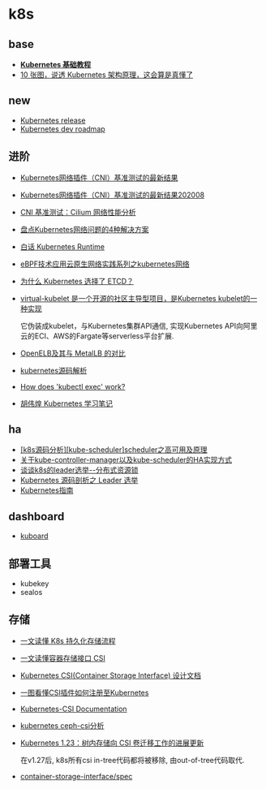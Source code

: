 # k8s

## base
- [**Kubernetes 基础教程**](https://jimmysong.io/book/kubernetes-handbook/)
- [10 张图，说透 Kubernetes 架构原理，这会算是真懂了](https://my.oschina.net/morflameblog/blog/11572634)

## new
- [Kubernetes release](https://kubernetes.io/releases/)
- [Kubernetes dev roadmap](https://www.kubernetes.dev/resources/release/)

## 进阶
- [Kubernetes网络插件（CNI）基准测试的最新结果](https://tonybai.com/2019/04/18/benchmark-result-of-k8s-network-plugin-cni/)
- [Kubernetes网络插件（CNI）基准测试的最新结果202008](https://itnext.io/benchmark-results-of-kubernetes-network-plugins-cni-over-10gbit-s-network-updated-august-2020-6e1b757b9e49)
- [CNI 基准测试：Cilium 网络性能分析](https://kubesphere.io/zh/blogs/cilium-cni-benchmark/)
- [盘点Kubernetes网络问题的4种解决方案](https://blog.51cto.com/xjsunjie/2131176)
- [白话 Kubernetes Runtime](https://juejin.im/entry/5c8e5c28e51d4554ad53a1fc)
- [eBPF技术应用云原生网络实践系列之kubernetes网络](https://mlog.club/article/5493341)
- [为什么 Kubernetes 选择了 ETCD？](https://www.mgasch.com/2021/01/listwatch-part-1/)
- [virtual-kubelet 是一个开源的社区主导型项目，是Kubernetes kubelet的一种实现](https://luanlengli.github.io/2020/11/10/kubernetes%E5%9F%BA%E4%BA%8Evirtual-kubelet%E5%AE%9E%E7%8E%B0%E5%BC%B9%E6%80%A7Pod.html)

    它伪装成kubelet，与Kubernetes集群API通信, 实现Kubernetes API向阿里云的ECI、AWS的Fargate等serverless平台扩展.
- [OpenELB及其与 MetalLB 的对比](https://kubesphere.io/zh/blogs/openelb-joins-cncf-sandbox-project/)
- [kubernetes源码解析](https://www.cnblogs.com/lianngkyle/tag/kubernetes%E6%BA%90%E7%A0%81%E8%A7%A3%E6%9E%90/)
- [How does 'kubectl exec' work?](https://erkanerol.github.io/post/how-kubectl-exec-works/)
- [胡伟煌 Kubernetes 学习笔记](https://www.bookstack.cn/read/huweihuang-kubernetes-notes/develop-client-go.md)

## ha
- [[k8s源码分析][kube-scheduler]scheduler之高可用及原理](https://www.jianshu.com/p/e30addc18560)
- [关于kube-controller-manager以及kube-scheduler的HA实现方式](https://w564791.gitbooks.io/kubernetes_gitbook/content/concept/leader-election.html)
- [谈谈k8s的leader选举--分布式资源锁](https://blog.csdn.net/weixin_39961559/article/details/81877056)
- [Kubernetes 源码剖析之 Leader 选举](https://wemp.app/posts/8ca1c89e-856e-4e37-bd20-5f34b43ddc40)
- [Kubernetes指南](https://kubernetes.feisky.xyz/)

## dashboard
- [kuboard](https://kuboard.cn/install/v3/install-in-k8s.html)

## 部署工具
- kubekey
- sealos

## 存储
- [一文读懂 K8s 持久化存储流程](https://mp.weixin.qq.com/s?__biz=MzUzNzYxNjAzMg==&mid=2247490043&idx=1&sn=c09ad4a9bc790f4b742abd8ca1301ffb)
- [一文读懂容器存储接口 CSI](https://developer.aliyun.com/article/783464)
- [Kubernetes CSI(Container Storage Interface) 设计文档](http://anywhy.xyz/posts/2603569835/)
- [一图看懂CSI插件如何注册至Kubernetes](https://juejin.cn/post/7008041558997991461)
- [Kubernetes-CSI Documentation](https://github.com/kubernetes-csi/docs)
- [kubernetes ceph-csi分析](https://www.cnblogs.com/lianngkyle/p/14772131.html)
- [Kubernetes 1.23：树内存储向 CSI 卷迁移工作的进展更新](https://kubernetes.io/zh-cn/blog/2021/12/10/storage-in-tree-to-csi-migration-status-update/)

    在v1.27后, k8s所有csi in-tree代码都将被移除, 由out-of-tree代码取代.
- [container-storage-interface/spec](https://github.com/container-storage-interface/spec)